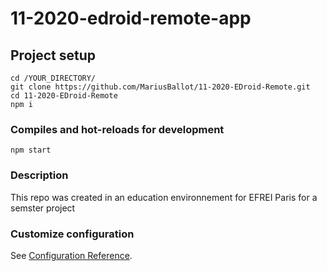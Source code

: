 # 11-2020-edroid-remote-app

## Project setup
```
cd /YOUR_DIRECTORY/
git clone https://github.com/MariusBallot/11-2020-EDroid-Remote.git
cd 11-2020-EDroid-Remote
npm i
```

### Compiles and hot-reloads for development
```
npm start
```

### Description

This repo was created in an education environnement for EFREI Paris for a semster project

### Customize configuration
See [Configuration Reference](https://cli.vuejs.org/config/).
